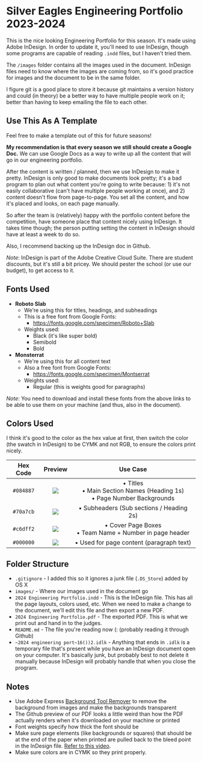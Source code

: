# Silver Eagles Engineering Portfolio 2023-2024

This is the nice looking Engineering Portfolio for this season. It's made using Adobe InDesign. In order to update it, you'll need to use InDesign, though some programs are capable of reading `.indd` files, but I haven't tried them.

The `/images` folder contains all the images used in the document. InDesign files need to know where the images are coming from, so it's good practice for images and the document to be in the same folder.

I figure git is a good place to store it because git maintains a version history and could (in theory) be a better way to have multiple people work on it; better than having to keep emailing the file to each other.

## Use This As A Template
Feel free to make a template out of this for future seasons!

**My recommendation is that every season we still should create a Google Doc.** We can use Google Docs as a way to write up all the content that will go in our engineering portfolio.

After the content is written / planned, then we use InDesign to make it pretty. InDesign is only good to make documents look pretty; it's a bad program to plan out what content you're going to write because: 1) it's not easily collaborative (can't have multiple people working at once), and 2) content doesn't flow from page-to-page. You set all the content, and how it's placed and looks, on each page manually.

So after the team is (relatively) happy with the portfolio content before the competition, have someone place that content nicely using InDesign. It takes time though; the person putting setting the content in InDesign should have at least a week to do so.

Also, I recommend backing up the InDesign doc in Github.

_Note_: InDesign is part of the Adobe Creative Cloud Suite. There are student discounts, but it's still a bit pricey. We should pester the school (or use our budget), to get access to it.

## Fonts Used

- **Roboto Slab**
  - We're using this for titles, headings, and subheadings
  - This is a free font from Google Fonts:
    - https://fonts.google.com/specimen/Roboto+Slab
  - Weights used:
    - Black (it's like super bold)
    - Semibold
    - Bold
- **Monsterrat**
  - We're using this for all content text
  - Also a free font from Google Fonts:
    - https://fonts.google.com/specimen/Montserrat
  - Weights used:
    - Regular (this is weights good for paragraphs)

_Note_: You need to download and install these fonts from the above links to be able to use them on your machine (and thus, also in the document).

## Colors Used

I think it's good to the color as the hex value at first, then switch the color (the swatch in InDesign) to be CYMK and not RGB, to ensure the colors print nicely.

| Hex Code | Preview | Use Case |
|:--:|:--:|:--:|
|`#084887`|<a href='#'><img valign='middle' src='https://readme-swatches.vercel.app/084887'/></a>|• Titles <br>• Main Section Names (Heading 1s) <br>• Page Number Backgrounds|
|`#70a7cb`|<a href='#'><img valign='middle' src='https://readme-swatches.vercel.app/70a7cb'/></a>|• Subheaders (Sub sections / Heading 2s)|
|`#c6dff2`|<a href='#'><img valign='middle' src='https://readme-swatches.vercel.app/c6dff2'/></a>|• Cover Page Boxes <br> • Team Name + Number in page header|
|`#000000`|<a href='#'><img valign='middle' src='https://readme-swatches.vercel.app/000000'/></a>|• Used for page content (paragraph text)|


## Folder Structure

- `.gitignore` - I added this so it ignores a junk file (`.DS_Store`) added by OS X
- `images/` - Where our images used in the document go
- `2024 Engineering Portfolio.indd` - This is the InDesign file. This has all the page layouts, colors used, etc. When we need to make a change to the document, we'll edit this file and then export a new PDF.
- `2024 Engineering Portfolio.pdf` - The exported PDF. This is what we print out and hand in to the judges.
- `README.md` - The file you're reading now (: (probably reading it through Github)
- `~2024 engineering port~16())2.idlk` - Anything that ends in `.idlk` is a temporary file that's present while you have an InDesign document open on your computer. It's basically junk, but probably best to not delete it manually because InDesign will probably handle that when you close the program.

## Notes

- Use Adobe Express [Background Tool Remover](https://new.express.adobe.com/tools/remove-background) to remove the background from images and make the backgrounds transparent
- The Github preview of our PDF looks a little weird than how the PDF actually renders when it's downloaded on your machine or printed
- Font weights specify how thick the font should be
- Make sure page elements (like backgrounds or squares) that should be at the end of the paper when printed are pulled back to the bleed point in the InDesign file. [Refer to this video](https://www.youtube.com/watch?v=LiH25pgfN4E).
- Make sure colors are in CYMK so they print properly.
